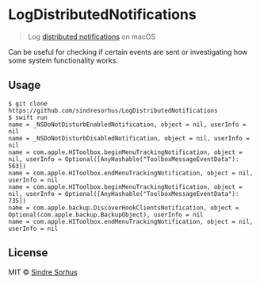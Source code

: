 # LogDistributedNotifications

> Log [distributed notifications](https://developer.apple.com/documentation/foundation/distributednotificationcenter) on macOS

Can be useful for checking if certain events are sent or investigating how some system functionality works.


## Usage

```console
$ git clone https://github.com/sindresorhus/LogDistributedNotifications
$ swift run
name = _NSDoNotDisturbEnabledNotification, object = nil, userInfo = nil
name = _NSDoNotDisturbDisabledNotification, object = nil, userInfo = nil
name = com.apple.HIToolbox.beginMenuTrackingNotification, object = nil, userInfo = Optional([AnyHashable("ToolboxMessageEventData"): 563])
name = com.apple.HIToolbox.endMenuTrackingNotification, object = nil, userInfo = nil
name = com.apple.HIToolbox.beginMenuTrackingNotification, object = nil, userInfo = Optional([AnyHashable("ToolboxMessageEventData"): 735])
name = com.apple.backup.DiscoverHookClientsNotification, object = Optional(com.apple.backup.BackupObject), userInfo = nil
name = com.apple.HIToolbox.endMenuTrackingNotification, object = nil, userInfo = nil
```


## License

MIT © [Sindre Sorhus](https://sindresorhus.com)
